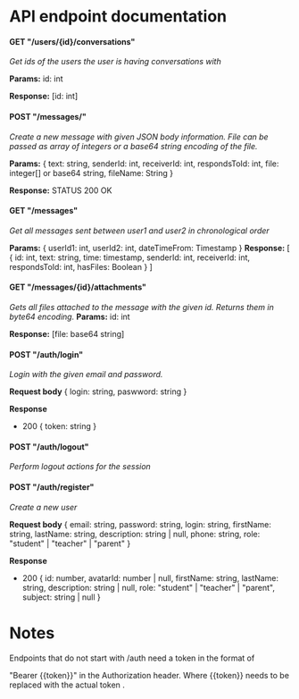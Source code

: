 # API endpoint documentation

#### GET "/users/{id}/conversations"
  *Get ids of the users the user is having conversations with*
  
  **Params:**
  id: int

  **Response:**
  [id: int]


#### POST "/messages/"
  *Create a new message with given JSON body information. File can be passed as array of integers or a base64 string encoding of the file.*
  
  **Params:**
  {
  text: string,
  senderId: int,
  receiverId: int,
  respondsToId: int,
  file: integer[] or base64 string,
  fileName: String
  }

  **Response:**
  STATUS 200 OK

#### GET "/messages"
  *Get all messages sent between user1 and user2 in chronological order*
  
   **Params:**
  {
  userId1: int,
  userId2: int,
  dateTimeFrom: Timestamp
  }
  **Response:**
  [
    {
      id: int,
      text: string,
      time: timestamp,
      senderId: int,
      receiverId: int,
      respondsToId: int,
      hasFiles: Boolean
    }
  ]

#### GET "/messages/{id}/attachments"
 *Gets all files attached to the message with the given id. Returns them in byte64 encoding.*
  **Params:**
  id: int

  **Response:**
  [file: base64 string]


#### POST "/auth/login"

  *Login with the given email and password.*

  **Request body**
  {
    login: string,
    paswword: string
  }
  

  **Response**
  
  - 200 {
    token: string
  }
  
#### POST "/auth/logout"

  *Perform logout actions for the session*

#### POST "/auth/register"

  *Create a new user*

  **Request body**
  {
  email: string,
  password: string,
  login: string,
  firstName: string,
  lastName: string,
  description: string | null,
  phone: string,
  role: "student" | "teacher" | "parent"
  }

  **Response**
  - 200 {
  id: number,
  avatarId: number | null,
  firstName: string,
  lastName: string,
  description: string | null,
  role: "student" | "teacher" | "parent",
  subject: string | null
  }
  
  

# Notes

Endpoints that do not start with /auth need a token in the format of 

"Bearer {{token}}" in the Authorization header. Where {{token}} needs to be replaced with the actual token .
